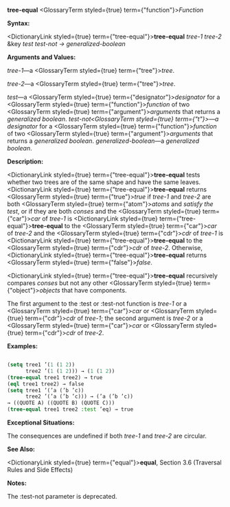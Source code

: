 **tree-equal** <GlossaryTerm styled={true} term={"function"}><i>Function</i></GlossaryTerm> 



**Syntax:** 



<DictionaryLink styled={true} term={"tree-equal"}><b>tree-equal</b></DictionaryLink> *tree-1 tree-2* &amp;key *test test-not → generalized-boolean* 



**Arguments and Values:** 



*tree-1*—a <GlossaryTerm styled={true} term={"tree"}><i>tree</i></GlossaryTerm>. 



*tree-2*—a <GlossaryTerm styled={true} term={"tree"}><i>tree</i></GlossaryTerm>. 



*test*—a <GlossaryTerm styled={true} term={"designator"}><i>designator</i></GlossaryTerm> for a <GlossaryTerm styled={true} term={"function"}><i>function</i></GlossaryTerm> of two <GlossaryTerm styled={true} term={"argument"}><i>arguments</i></GlossaryTerm> that returns a *generalized boolean*. *test-not<GlossaryTerm styled={true} term={"t"}><i>—a </i></GlossaryTerm>designator* for a <GlossaryTerm styled={true} term={"function"}><i>function</i></GlossaryTerm> of two <GlossaryTerm styled={true} term={"argument"}><i>arguments</i></GlossaryTerm> that returns a *generalized boolean*. *generalized-boolean*—a *generalized boolean*. 



**Description:** 



<DictionaryLink styled={true} term={"tree-equal"}><b>tree-equal</b></DictionaryLink> tests whether two trees are of the same shape and have the same leaves. <DictionaryLink styled={true} term={"tree-equal"}><b>tree-equal</b></DictionaryLink> returns <GlossaryTerm styled={true} term={"true"}><i>true</i></GlossaryTerm> if *tree-1* and *tree-2* are both <GlossaryTerm styled={true} term={"atom"}><i>atoms</i></GlossaryTerm> and *satisfy the test*, or if they are both *conses* and the <GlossaryTerm styled={true} term={"car"}><i>car</i></GlossaryTerm> of *tree-1* is <DictionaryLink styled={true} term={"tree-equal"}><b>tree-equal</b></DictionaryLink> to the <GlossaryTerm styled={true} term={"car"}><i>car</i></GlossaryTerm> of *tree-2* and the <GlossaryTerm styled={true} term={"cdr"}><i>cdr</i></GlossaryTerm> of *tree-1* is <DictionaryLink styled={true} term={"tree-equal"}><b>tree-equal</b></DictionaryLink> to the <GlossaryTerm styled={true} term={"cdr"}><i>cdr</i></GlossaryTerm> of *tree-2*. Otherwise, <DictionaryLink styled={true} term={"tree-equal"}><b>tree-equal</b></DictionaryLink> returns <GlossaryTerm styled={true} term={"false"}><i>false</i></GlossaryTerm>. 



<DictionaryLink styled={true} term={"tree-equal"}><b>tree-equal</b></DictionaryLink> recursively compares *conses* but not any other <GlossaryTerm styled={true} term={"object"}><i>objects</i></GlossaryTerm> that have components. 



The first argument to the :test or :test-not function is *tree-1* or a <GlossaryTerm styled={true} term={"car"}><i>car</i></GlossaryTerm> or <GlossaryTerm styled={true} term={"cdr"}><i>cdr</i></GlossaryTerm> of *tree-1*; the second argument is *tree-2* or a <GlossaryTerm styled={true} term={"car"}><i>car</i></GlossaryTerm> or <GlossaryTerm styled={true} term={"cdr"}><i>cdr</i></GlossaryTerm> of *tree-2*. 



**Examples:**
```lisp

(setq tree1 ’(1 (1 2)) 
      tree2 ’(1 (1 2))) → (1 (1 2)) 
(tree-equal tree1 tree2) → true 
(eql tree1 tree2) → false 
(setq tree1 ’(’a (’b ’c)) 
      tree2 ’(’a (’b ’c))) → (’a (’b ’c)) 
→ ((QUOTE A) ((QUOTE B) (QUOTE C))) 
(tree-equal tree1 tree2 :test ’eq) → true 

```
**Exceptional Situations:** 



The consequences are undefined if both *tree-1* and *tree-2* are circular. 



**See Also:** 



<DictionaryLink styled={true} term={"equal"}><b>equal</b></DictionaryLink>, Section 3.6 (Traversal Rules and Side Effects) 



**Notes:** 



The :test-not parameter is deprecated. 







 



 



